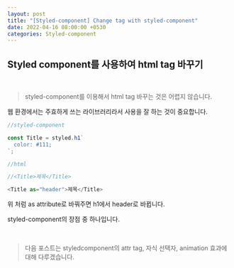 ```yaml
---
layout: post
title: "[Styled-component] Change tag with styled-component"
date: 2022-04-16 08:00:00 +0530
categories: Styled-component
---
```


## Styled component를 사용하여 html tag 바꾸기

<br />

> styled-component를 이용해서 html tag 바꾸는 것은 어렵지 않습니다.

웹 환경에서는 주효하게 쓰는 라이브러리라서 사용을 잘 하는 것이 중요합니다.

```javascript
//styled-component

const Title = styled.h1`
  color: #111;
`;
```

```javascript
//html

//<Title>제목</Title>

<Title as="header">제목</Title>
```

위 처럼 as attribute로 바꿔주면 h1에서 header로 바뀝니다.

styled-component의 장점 중 하나입니다.

<br>

> 다음 포스트는 styledcomponent의 attr tag, 자식 선택자, animation 효과에 대해 다루겠습니다.
